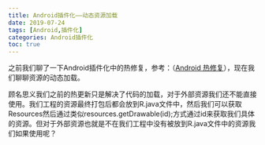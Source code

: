 ```yaml
---
title: Android插件化——动态资源加载
date: 2019-07-24
tags: [Android,插件化]
categories: Android插件化
toc: true
---
```

之前我们聊了一下Android插件化中的热修复，参考：（[Android 热修复](http://www.zydeveloper.com/2019/07/15/hotupdate/)），现在我们聊聊资源的动态加载。

<!--more-->

顾名思义我们之前的热更新只是解决了代码的加载，对于外部资源我们还不能直接使用。我们工程的资源最终打包后都会放到R.java文件中，然后我们可以获取Resources然后通过类似resources.getDrawable(id);方式通过id来获取我们具体的资源。但对于外部资源也就是不在我们工程中没有被放到R.java文件中的资源我们如果使用呢？